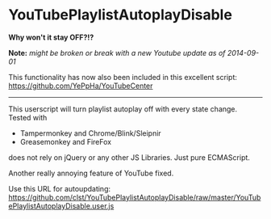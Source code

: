 YouTubePlaylistAutoplayDisable
==============================

**Why won't it stay OFF?!?**

**Note:**
*might be broken or break with a new Youtube update as of 2014-09-01*

This functionality has now also been included in this excellent script: https://github.com/YePpHa/YouTubeCenter

---

This userscript will turn playlist autoplay off with every state change.  
Tested with
*  Tampermonkey and Chrome/Blink/Sleipnir
*  Greasemonkey and FireFox

does not rely on jQuery or any other JS Libraries. Just pure ECMAScript.

Another really annoying feature of YouTube fixed.


Use this URL for autoupdating: https://github.com/clst/YouTubePlaylistAutoplayDisable/raw/master/YouTubePlaylistAutoplayDisable.user.js
